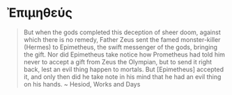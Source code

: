 # Ἐπιμηθεύς

> But when the gods completed this deception of sheer doom, against which there is no remedy,
> Father Zeus sent the famed monster-killer (Hermes) to Epimetheus,
> the swift messenger of the gods, bringing the gift. Nor did Epimetheus
> take notice how Prometheus had told him never to accept a gift
> from Zeus the Olympian, but to send it
> right back, lest an evil thing happen to mortals.
> But [Epimetheus] accepted it, and only then did he take note in his mind that he had an evil thing on his hands.
>   ~ Hesiod, Works and Days
